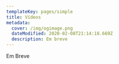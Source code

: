 ```yaml
---
templateKey: pages/simple
title: Vídeos
metadata:
  cover: /img/ogimage.png
  dateModified: 2020-02-08T21:14:18.669Z
  description: Em breve
---
```


Em Breve
